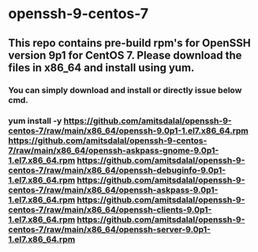 # openssh-9-centos-7


## This repo contains pre-build rpm's for OpenSSH version 9p1 for CentOS 7. Please download the files in x86_64 and install using yum. 

### You can simply download and install or directly issue below cmd.

### yum install -y https://github.com/amitsdalal/openssh-9-centos-7/raw/main/x86_64/openssh-9.0p1-1.el7.x86_64.rpm https://github.com/amitsdalal/openssh-9-centos-7/raw/main/x86_64/openssh-askpass-gnome-9.0p1-1.el7.x86_64.rpm https://github.com/amitsdalal/openssh-9-centos-7/raw/main/x86_64/openssh-debuginfo-9.0p1-1.el7.x86_64.rpm https://github.com/amitsdalal/openssh-9-centos-7/raw/main/x86_64/openssh-askpass-9.0p1-1.el7.x86_64.rpm https://github.com/amitsdalal/openssh-9-centos-7/raw/main/x86_64/openssh-clients-9.0p1-1.el7.x86_64.rpm https://github.com/amitsdalal/openssh-9-centos-7/raw/main/x86_64/openssh-server-9.0p1-1.el7.x86_64.rpm